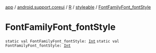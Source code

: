 [app](../../../index.md) / [android.support.coreui](../../index.md) / [R](../index.md) / [styleable](index.md) / [FontFamilyFont_fontStyle](./-font-family-font_font-style.md)

# FontFamilyFont_fontStyle

`static val FontFamilyFont_fontStyle: `[`Int`](https://kotlinlang.org/api/latest/jvm/stdlib/kotlin/-int/index.html)
`static val FontFamilyFont_fontStyle: `[`Int`](https://kotlinlang.org/api/latest/jvm/stdlib/kotlin/-int/index.html)